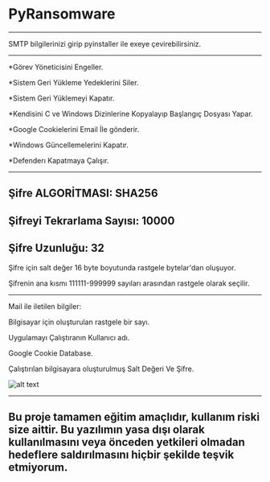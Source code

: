 # PyRansomware
----------------------------------------------------------
SMTP bilgilerinizi girip pyinstaller ile exeye çevirebilirsiniz.

----------------------------------------------------------
*Görev Yöneticisini Engeller.

*Sistem Geri Yükleme Yedeklerini Siler.

*Sistem Geri Yüklemeyi Kapatır.

*Kendisini C ve Windows Dizinlerine Kopyalayıp Başlangıç Dosyası Yapar.

*Google Cookielerini Email İle gönderir.

*Windows Güncellemelerini Kapatır.

*Defenderı Kapatmaya Çalışır.

----------------------------------------------------------
Şifre ALGORİTMASI: SHA256
----------------------------------------------------------
Şifreyi Tekrarlama Sayısı: 10000
----------------------------------------------------------
Şifre Uzunluğu: 32
----------------------------------------------------------
Şifre için salt değer 16 byte boyutunda rastgele bytelar'dan oluşuyor.

Şifrenin ana kısmı 111111-999999 sayıları arasından rastgele olarak seçilir.



----------------------------------------------------------
Mail ile iletilen bilgiler:
  
  Bilgisayar için oluşturulan rastgele bir sayı.
  
  Uygulamayı Çalıştıranın Kullanıcı adı.
  
  Google Cookie Database.
  
  Çalıştırılan bilgisayara oluşturulmuş Salt Değeri Ve Şifre.

![alt text](https://i.ibb.co/Z848BhM/github.png)
  
------------------------------------------------------------
Bu proje tamamen eğitim amaçlıdır, kullanım riski size aittir. Bu yazılımın yasa dışı olarak kullanılmasını veya önceden yetkileri olmadan hedeflere saldırılmasını hiçbir şekilde teşvik etmiyorum.
------------------------------------------------------------

